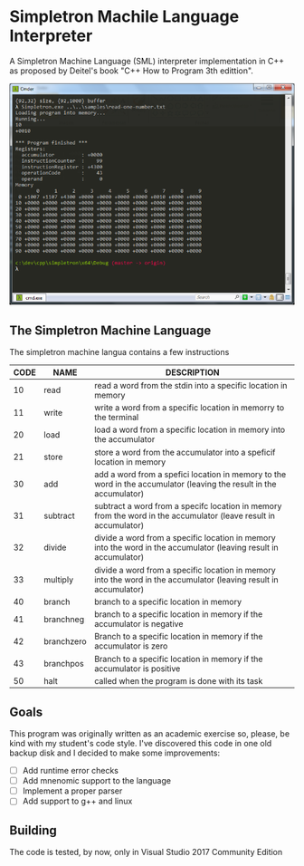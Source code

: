# Simpletron Machile Language Interpreter

A Simpletron Machine Language (SML) interpreter implementation in C++ as proposed by Deitel's book "C++ How to Program 3th edittion".

![Alt text](screenshot/running.png "Running a program in the simpletron")

## The Simpletron Machine Language 

The simpletron machine langua contains a few instructions

| CODE | NAME       | DESCRIPTION                                | 
------ |------------|------------------------------------------- |
| 10   | read       | read a word from the stdin into a specific location in memory       
| 11   | write      | write a word from a specific location in memorry to the terminal    
| 20   | load       | load a word from a specific location in memory into the accumulator 
| 21   | store      | store a word from the accumulator into a speficif location in memory
| 30   | add        | add a word from a spefici location in memory to the word in the accumulator (leaving the result in the accumulator)
| 31   | subtract   | subtract a word from a specifc location in memory from the word in the accumulator (leave result in accumulator)
| 32   | divide     | divide a word from a specific location in memory into the word in the accumulator (leaving result in accumulator)
| 33   | multiply   | divide a word from a specific location in memory into the word in the accumulator (leaving result in accumulator)
| 40   | branch     | branch to a specific location in memory
| 41   | branchneg  | branch to a specific location in memory if the accumulator is negative
| 42   | branchzero | Branch to a specific location in memory if the accumulator is zero
| 43   | branchpos  | Branch to a specific location in memory if the accumulator is positive
| 50   | halt       | called when the program is done with its task

## Goals

This program was originally written as an academic exercise so, please, be kind with my student's code style.
I've discovered this code in one old backup disk and I decided to make some improvements:

 - [ ] Add runtime error checks
 - [ ] Add mnenomic support to the language
 - [ ] Implement a proper parser
 - [ ] Add support to g++ and linux
 
 ## Building

The code is tested, by now, only in Visual Studio 2017 Community Edition 
